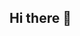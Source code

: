 ## Hi there 👋

<!--
**eriri07/eriri07** is a ✨ _special_ ✨ repository because its `README.md` (this file) appears on your GitHub profile.

[![Anurag's GitHub stats](https://github-readme-stats.vercel.app/api?username=eriri07)](https://github.com/anuraghazra/github-readme-stats)


[![Solved.ac Profile](http://mazassumnida.wtf/api/v2/generate_badge?boj=eriri07)](https://solved.ac/eriri07/)

Here are some ideas to get you started:

- 🔭 I’m currently working on ...
- 🌱 I’m currently learning ...
- 👯 I’m looking to collaborate on ...
- 🤔 I’m looking for help with ...
- 💬 Ask me about ...
- 📫 How to reach me: ...
- 😄 Pronouns: ...
- ⚡ Fun fact: ...
-->
